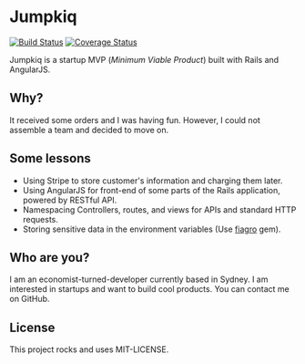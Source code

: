 # Jumpkiq

[![Build Status](https://travis-ci.org/sungwoncho/jumpkiq.svg?branch=master)](https://travis-ci.org/sungwoncho/jumpkiq) [![Coverage Status](https://coveralls.io/repos/sungwoncho/jumpkiq/badge.svg)](https://coveralls.io/r/sungwoncho/jumpkiq)

Jumpkiq is a startup MVP (*Minimum Viable Product*) built with Rails and AngularJS.


## Why?

It received some orders and I was having fun. However, I could not assemble a team and decided to move on.


## Some lessons

* Using Stripe to store customer's information and charging them later.
* Using AngularJS for front-end of some parts of the Rails application, powered by RESTful API.
* Namespacing Controllers, routes, and views for APIs and standard HTTP requests.
* Storing sensitive data in the environment variables (Use [fiagro](https://github.com/laserlemon/figaro) gem).


## Who are you?

I am an economist-turned-developer currently based in Sydney. I am interested in startups and want to build cool products. You can contact me on GitHub.


## License

This project rocks and uses MIT-LICENSE.
